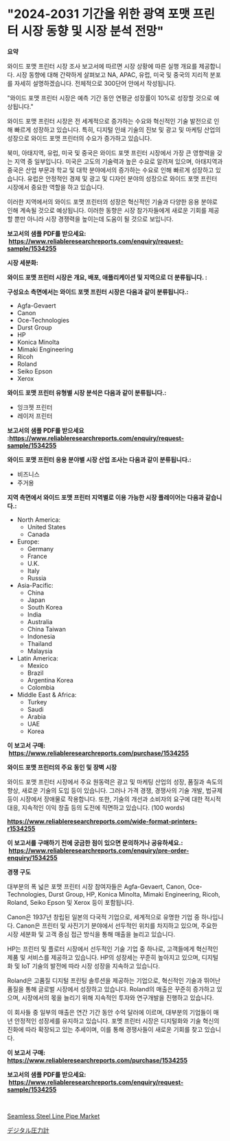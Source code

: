 <p><h1>"2024-2031 기간을 위한 광역 포맷 프린터 시장 동향 및 시장 분석 전망"</h1></p><p><strong>요약</strong></p>
<p><p>와이드 포맷 프린터 시장 조사 보고서에 따르면 시장 상황에 따른 실행 개요를 제공합니다. 시장 동향에 대해 간략하게 살펴보고 NA, APAC, 유럽, 미국 및 중국의 지리적 분포를 자세히 설명하겠습니다. 전체적으로 300단어 안에서 작성됩니다.</p><p>"와이드 포맷 프린터 시장은 예측 기간 동안 연평균 성장률이 10%로 성장할 것으로 예상됩니다."</p><p>와이드 포맷 프린터 시장은 전 세계적으로 증가하는 수요와 혁신적인 기술 발전으로 인해 빠르게 성장하고 있습니다. 특히, 디지털 인쇄 기술의 진보 및 광고 및 마케팅 산업의 성장으로 와이드 포맷 프린터의 수요가 증가하고 있습니다.</p><p>북미, 아태지역, 유럽, 미국 및 중국은 와이드 포맷 프린터 시장에서 가장 큰 영향력을 갖는 지역 중 일부입니다. 미국은 고도의 기술력과 높은 수요로 알려져 있으며, 아태지역과 중국은 산업 부문과 학교 및 대학 분야에서의 증가하는 수요로 인해 빠르게 성장하고 있습니다. 유럽은 안정적인 경제 및 광고 및 디자인 분야의 성장으로 와이드 포맷 프린터 시장에서 중요한 역할을 하고 있습니다.</p><p>이러한 지역에서의 와이드 포맷 프린터의 성장은 혁신적인 기술과 다양한 응용 분야로 인해 계속될 것으로 예상됩니다. 이러한 동향은 시장 참가자들에게 새로운 기회를 제공할 뿐만 아니라 시장 경쟁력을 높이는데 도움이 될 것으로 보입니다.</p></p>
<p><strong>보고서의 샘플 PDF를 받으세요: &nbsp;<a href="https://www.reliableresearchreports.com/enquiry/request-sample/1534255">https://www.reliableresearchreports.com/enquiry/request-sample/1534255</a></strong></p>
<p><strong>시장 세분화:</strong></p>
<p><strong> 와이드 포맷 프린터 시장은 개요, 배포, 애플리케이션 및 지역으로 더 분류됩니다. :</strong></p>
<p><strong>구성요소 측면에서는 와이드 포맷 프린터 시장은 다음과 같이 분류됩니다.:</strong></p>
<p><ul><li>Agfa-Gevaert</li><li>Canon</li><li>Oce-Technologies</li><li>Durst Group</li><li>HP</li><li>Konica Minolta</li><li>Mimaki Engineering</li><li>Ricoh</li><li>Roland</li><li>Seiko Epson</li><li>Xerox</li></ul></p>
<p><strong> 와이드 포맷 프린터 유형별 시장 분석은 다음과 같이 분류됩니다.:</strong></p>
<p><ul><li>잉크젯 프린터</li><li>레이저 프린터</li></ul></p>
<p><strong>보고서의 샘플 PDF를 받으세요 :<a href="https://www.reliableresearchreports.com/enquiry/request-sample/1534255">https://www.reliableresearchreports.com/enquiry/request-sample/1534255</a></strong></p>
<p><strong> 와이드 포맷 프린터 응용 분야별 시장 산업 조사는 다음과 같이 분류됩니다.:</strong></p>
<p><ul><li>비즈니스</li><li>주거용</li></ul></p>
<p><strong>지역 측면에서 와이드 포맷 프린터 지역별로 이용 가능한 시장 플레이어는 다음과 같습니다.:</strong></p>
<p><ul>
    <li>
        North America:
        <ul>
            <li>United States</li>
            <li>Canada</li>
        </ul>
    </li>
    <li>
        Europe:
        <ul>
            <li>Germany</li>
            <li>France</li>
            <li>U.K.</li>
            <li>Italy</li>
            <li>Russia</li>
        </ul>
    </li>
    <li>
        Asia-Pacific:
        <ul>
            <li>China</li>
            <li>Japan</li>
            <li>South Korea</li>
            <li>India</li>
            <li>Australia</li>
            <li>China Taiwan</li>
            <li>Indonesia</li>
            <li>Thailand</li>
            <li>Malaysia</li>
        </ul>
    </li>
    <li>
        Latin America:
        <ul>
            <li>Mexico</li>
            <li>Brazil</li>
            <li>Argentina Korea</li>
            <li>Colombia</li>
        </ul>
    </li>
    <li>
        Middle East & Africa:
        <ul>
            <li>Turkey</li>
            <li>Saudi</li>
            <li>Arabia</li>
            <li>UAE</li>
            <li>Korea</li>
        </ul>
    </li>
    </ul></p>
<p><strong>이 보고서 구매: &nbsp;<a href="https://www.reliableresearchreports.com/purchase/1534255">https://www.reliableresearchreports.com/purchase/1534255</a></strong></p>
<p><strong>와이드 포맷 프린터의 주요 동인 및 장벽 시장</strong></p>
<p><p>와이드 포맷 프린터 시장에서 주요 원동력은 광고 및 마케팅 산업의 성장, 품질과 속도의 향상, 새로운 기술의 도입 등이 있습니다. 그러나 가격 경쟁, 경쟁사의 기술 개발, 법규제 등이 시장에서 장애물로 작용합니다. 또한, 기술의 개선과 소비자의 요구에 대한 적시적 대응, 지속적인 이익 창출 등의 도전에 직면하고 있습니다. (100 words)</p></p>
<p><strong><a href="https://www.reliableresearchreports.com/wide-format-printers-r1534255">https://www.reliableresearchreports.com/wide-format-printers-r1534255</a></strong></p>
<p><strong>이 보고서를 구매하기 전에 궁금한 점이 있으면 문의하거나 공유하세요.: &nbsp;<a href="https://www.reliableresearchreports.com/enquiry/pre-order-enquiry/1534255">https://www.reliableresearchreports.com/enquiry/pre-order-enquiry/1534255</a></strong></p>
<p><strong>경쟁 구도</strong></p>
<p><p>대부분의 폭 넓은 포맷 프린터 시장 참여자들은 Agfa-Gevaert, Canon, Oce-Technologies, Durst Group, HP, Konica Minolta, Mimaki Engineering, Ricoh, Roland, Seiko Epson 및 Xerox 등이 포함됩니다. </p><p>Canon은 1937년 창립된 일본의 다국적 기업으로, 세계적으로 유명한 기업 중 하나입니다. Canon은 프린터 및 사진기기 분야에서 선두적인 위치를 차지하고 있으며, 주요한 시장 세분화 및 고객 중심 접근 방식을 통해 매출을 늘리고 있습니다.</p><p>HP는 프린터 및 플로터 시장에서 선두적인 기술 기업 중 하나로, 고객들에게 혁신적인 제품 및 서비스를 제공하고 있습니다. HP의 성장세는 꾸준히 높아지고 있으며, 디지털화 및 IoT 기술의 발전에 따라 시장 성장을 지속하고 있습니다.</p><p>Roland은 고품질 디지털 프린팅 솔루션을 제공하는 기업으로, 혁신적인 기술과 뛰어난 품질을 통해 글로벌 시장에서 성장하고 있습니다. Roland의 매출은 꾸준히 증가하고 있으며, 시장에서의 몫을 늘리기 위해 지속적인 투자와 연구개발을 진행하고 있습니다. </p><p>이 회사들 중 일부의 매출은 연간 기간 동안 수억 달러에 이르며, 대부분의 기업들이 매년 안정적인 성장세를 유지하고 있습니다. 포멧 프린터 시장은 디지털화와 기술 혁신의 진화에 따라 확장되고 있는 추세이며, 이를 통해 경쟁사들이 새로운 기회를 찾고 있습니다.</p></p>
<p><strong>이 보고서 구매: &nbsp; <a href="https://www.reliableresearchreports.com/purchase/1534255">https://www.reliableresearchreports.com/purchase/1534255</a></strong></p>
<p><strong>보고서의 샘플 PDF를 받으세요: &nbsp;<a href="https://www.reliableresearchreports.com/enquiry/request-sample/1534255">https://www.reliableresearchreports.com/enquiry/request-sample/1534255</a></strong><strong></strong></p>
<p>&nbsp;</p>
<p><p><a href="https://pretty-mail-caf.notion.site/Seamless-Steel-Line-Pipe-Market-Size-Market-Share-and-Global-Market-Analysis-Report-2024-2031-b5c0cd36064d4c17893afd647c3ab432">Seamless Steel Line Pipe Market</a></p><p><a href="https://github.com/SarahFahey88/Market-Research-Report-List-1/blob/main/719596419501.md">デジタル圧力計</a></p></p>